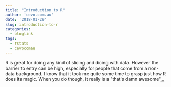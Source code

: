 ```yaml
---
title: "Introduction to R"
author: 'cevo.com.au'
date: '2018-01-29'
slug: introduction-to-r
categories:
  - bloglink
tags:
  - rstats
  - cevocomau
---
```


R is great for doing any kind of slicing and dicing with data. However the barrier to entry can be high, especially for people that come from a non-data background. I know that it took me quite some time to grasp just how R does its magic. When you do though, it really is a "that's damn awesome"[... <i class="fas fa-external-link-alt"></i>](https://cevo.com.au/post/2018-01-29-introduction-to-r/)

